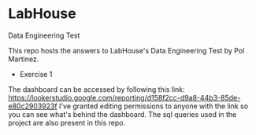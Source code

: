 # LabHouse
Data Engineering Test

This repo hosts the answers to LabHouse's Data Engineering Test by Pol Martinez.

* Exercise 1
  
The dashboard can be accessed by following this link: https://lookerstudio.google.com/reporting/d158f2cc-d9a8-44b3-85de-e80c2903923f
I've granted editing permissions to anyone with the link so you can see what's behind the dashboard.
The sql queries used in the project are also present in this repo.
